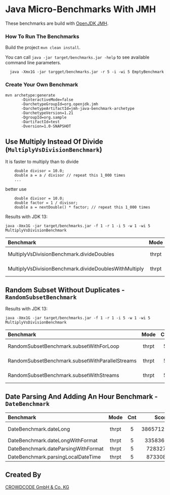 # Java Micro-Benchmarks With JMH

These benchmarks are build with [OpenJDK JMH](https://openjdk.java.net/projects/code-tools/jmh/).

### How To Run The Benchmarks

Build the project `mvn clean install`.
 
You can call `java -jar target/benchmarks.jar -help` to see available command line parameters.

```
  java -Xmx1G -jar targget/benchmarks.jar -r 5 -i -wi 5 EmptyBenchmark
```

### Create Your Own Benchmark

```
mvn archetype:generate           
       -DinteractiveMode=false           
       -DarchetypeGroupId=org.openjdk.jmh          
       -DarchetypeArtifactId=jmh-java-benchmark-archetype
       -DarchetypeVersion=1.21           
       -DgroupId=org.sample           
       -DartifactId=test           
       -Dversion=1.0-SNAPSHOT
```

## Use Multiply Instead Of Divide (`MultiplyVsDivisionBenchmark`)

It is faster to multiply than to divide

```
    double divisor = 10.0;
    double a = a / divisor // repeat this 1_000 times
    ...
```

better use

```
    double divisor = 10.0;
    double factor = 1 / divisor;
    double a = nextDouble() * factor; // repeat this 1_000 times
```

Results with JDK 13:

````
java -Xmx1G -jar target/benchmarks.jar -f 1 -r 1 -i 5 -w 1 -wi 5 MultiplyVsDivisionBenchmark
````

|Benchmark                                             |  Mode |  Cnt |      Score |      Error | Units|
|:-----------------------------------------------------|:-----:|:----:|:----------:|:----------:|:----:|
|MultiplyVsDivisionBenchmark.divideDoubles             | thrpt |   5  | 207619,369 | ± 2662,392 | ops/s|
|MultiplyVsDivisionBenchmark.divideDoublesWithMultiply | thrpt |   5  | 508495,675 | ± 8033,898 | ops/s|


## Random Subset Without Duplicates - `RandomSubsetBenchmark`

Results with JDK 13:

````
java -Xmx1G -jar target/benchmarks.jar -f 1 -r 1 -i 5 -w 1 -wi 5 MultiplyVsDivisionBenchmark
````

|Benchmark                                             |  Mode |  Cnt |      Score |      Error | Units|
|:-----------------------------------------------------|:-----:|:----:|:----------:|:----------:|:----:|
|RandomSubsetBenchmark.subsetWithForLoop               | thrpt |   5|  1720,292 | ± 330,771 | ops/s|
|RandomSubsetBenchmark.subsetWithParallelStreams       | thrpt |   5|   779,079 | ±  23,238 | ops/s|
|RandomSubsetBenchmark.subsetWithStreams               | thrpt |   5|  1200,939 | ± 140,346 | ops/s|


## Date Parsing And Adding An Hour Benchmark - `DateBenchmark`

|Benchmark                                             |  Mode |  Cnt |      Score |      Error | Units|
|:-----------------------------------------------------|:-----:|:----:|:----------:|:----------:|:----:|
|DateBenchmark.dateLong              | thrpt |   5 | 386571214,471 | ± 10171784,541 | ops/s|
|DateBenchmark.dateLongWithFormat    | thrpt |   5 |   3358368,673 | ±    31265,425 | ops/s|
|DateBenchmark.dateParsingWithFormat | thrpt |   5 |    728327,799 | ±    19937,432 | ops/s|
|DateBenchmark.parsingLocalDateTime  | thrpt |   5 |    873308,951 | ±    97291,855 | ops/s|



## Created By

[CROWDCODE GmbH & Co. KG](https://www.crowdcode.io)

